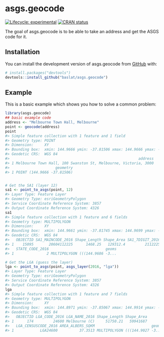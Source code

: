
<!-- README.md is generated from README.Rmd. Please edit that file -->

# asgs.geocode

<!-- badges: start -->

[![Lifecycle:
experimental](https://img.shields.io/badge/lifecycle-experimental-orange.svg)](https://lifecycle.r-lib.org/articles/stages.html#experimental)
[![CRAN
status](https://www.r-pkg.org/badges/version/asgs.geocode)](https://CRAN.R-project.org/package=asgs.geocode)
<!-- badges: end -->

The goal of asgs.geocode is to be able to take an address and get the
ASGS code for it.

## Installation

You can install the development version of asgs.geocode from
[GitHub](https://github.com/) with:

``` r
# install.packages("devtools")
devtools::install_github("baslat/asgs.geocode")
```

## Example

This is a basic example which shows you how to solve a common problem:

``` r
library(asgs.geocode)
## basic example code
address <- "Melbourne Town Hall, Melbourne"
point <- geocode(address)
point
#> Simple feature collection with 1 feature and 1 field
#> Geometry type: POINT
#> Dimension:     XY
#> Bounding box:  xmin: 144.9666 ymin: -37.81506 xmax: 144.9666 ymax: -37.81506
#> Geodetic CRS:  WGS 84
#>                                                           address
#> 1 Melbourne Town Hall, 100 Swanston St, Melbourne, Victoria, 3000
#>                     geometry
#> 1 POINT (144.9666 -37.81506)


# Get the SA1 (layer 12)
sa1 <- point_to_asgs(point, 12)
#> Layer Type: Feature Layer
#> Geometry Type: esriGeometryPolygon
#> Service Coordinate Reference System: 3857
#> Output Coordinate Reference System: 4326
sa1
#> Simple feature collection with 1 feature and 6 fields
#> Geometry type: MULTIPOLYGON
#> Dimension:     XY
#> Bounding box:  xmin: 144.9661 ymin: -37.81745 xmax: 144.9699 ymax: -37.81378
#> Geodetic CRS:  WGS 84
#>   OBJECTID SA1_MAINCODE_2016 Shape_Length Shape_Area SA1_7DIGIT_2016
#> 1    15095       20604112225      1468.25   129312.4         2112225
#>   STATE_CODE_2016                          geoms
#> 1               2 MULTIPOLYGON (((144.9686 -3...

# Get the LGA (guess the layer)
lga <- point_to_asgs(point, asgs_layer(2016, "lga"))
#> Layer Type: Feature Layer
#> Geometry Type: esriGeometryPolygon
#> Service Coordinate Reference System: 3857
#> Output Coordinate Reference System: 4326
lga
#> Simple feature collection with 1 feature and 7 fields
#> Geometry type: MULTIPOLYGON
#> Dimension:     XY
#> Bounding box:  xmin: 144.8971 ymin: -37.85067 xmax: 144.9914 ymax: -37.77545
#> Geodetic CRS:  WGS 84
#>   OBJECTID LGA_CODE_2016 LGA_NAME_2016 Shape_Length Shape_Area
#> 1      174         24600 Melbourne (C)     51750.21   59941687
#>   LGA_CENSUSCODE_2016 AREA_ALBERS_SQKM                          geoms
#> 1            LGA24600          37.3513 MULTIPOLYGON (((144.9027 -3...
```
